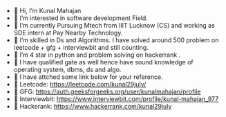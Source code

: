- 👋 Hi, I’m Kunal Mahajan
- 👀 I’m interested in software development Field.
- 🌱 I’m currently Pursuing Mtech from IIIT Lucknow (CS) and working as SDE intern at Pay Nearby Technology.
- 💞️ I’m skilled in Ds and Algorithms. I have solved around 500 problem on leetcode + gfg + interviewbit and still counting.
- 💞️ I’m 4 star in python and problem solving on hackerrank .
- 💞️ I have qualified gate as well hence have sound knowledge of operating system, dbms, ds and algo.
- 👀 I have attched some link below for your reference.
- 👀 Leetcode: https://leetcode.com/kunal29july/
- 👀 GFG: https://auth.geeksforgeeks.org/user/kunalmahajan/profile
- 👀 Interviewbit: https://www.interviewbit.com/profile/kunal-mahajan_977
- 👀 Hackerank: https://www.hackerrank.com/kunal29july

      

<!---
kunal29july/kunal29july is a ✨ special ✨ repository because its `README.md` (this file) appears on your GitHub profile.
You can click the Preview link to take a look at your changes.
--->
